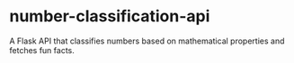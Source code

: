 # number-classification-api
A Flask API that classifies numbers based on mathematical properties and fetches fun facts.
